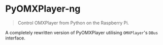 # PyOMXPlayer-ng

> Control OMXPlayer from Python on the Raspberry Pi.

A completely rewritten version of PyOMXPlayer utilising `OMXPlayer`'s `DBus` interface.
